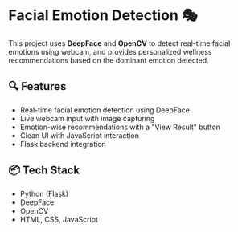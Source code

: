 # Facial Emotion Detection 🎭

This project uses **DeepFace** and **OpenCV** to detect real-time facial emotions using webcam, and provides personalized wellness recommendations based on the dominant emotion detected.

## 🔍 Features
- Real-time facial emotion detection using DeepFace
- Live webcam input with image capturing
- Emotion-wise recommendations with a "View Result" button
- Clean UI with JavaScript interaction
- Flask backend integration

## 📦 Tech Stack
- Python (Flask)
- DeepFace
- OpenCV
- HTML, CSS, JavaScript
